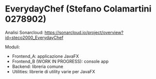 # EverydayChef (Stefano Colamartini 0278902)
Analisi Sonarcloud: https://sonarcloud.io/project/overview?id=steco2000_EverydayChef

Moduli:
- Frontend_A: applicazione JavaFX
- Frontend_B (WORK IN PROGRESS): console app
- Backend: libreria comune
- Utilities: librerie di utility varie per JavaFX
